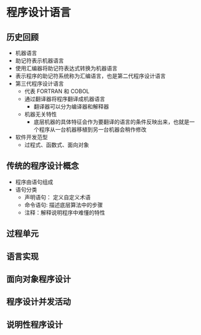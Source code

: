 # 程序设计语言

## 历史回顾

- 机器语言
- 助记符表示机器语言
- 使用汇编器将助记符表达式转换为机器语言
- 表示程序的助记符系统称为汇编语言，也是第二代程序设计语言
- 第三代程序设计语言
  - 代表 FORTRAN 和 COBOL
  - 通过翻译器将程序翻译成机器语言
    - 翻译器可以分为编译器和解释器
  - 机器无关特性
    - 底层机器的具体特征会作为要翻译的语言的条件反映出来，也就是一个程序从一台机器移植到另一台机器会稍作修改
- 软件开发范型
  - 过程式、函数式、面向对象


## 传统的程序设计概念
- 程序由语句组成
- 语句分类
  - 声明语句： 定义自定义术语
  - 命令语句: 描述底层算法中的步骤
  - 注释：解释说明程序中难懂的特性

## 过程单元

## 语言实现

## 面向对象程序设计

## 程序设计并发活动

## 说明性程序设计
